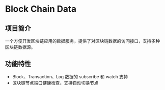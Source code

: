 # Block Chain Data

## 项目简介

一个方便开发区块链应用的数据服务，提供了对区块链数据的访问接口，支持多种区块链数据源。

## 功能特性

- Block、Transaction、Log 数据的 subscribe 和 watch 支持
- 区块链节点端口健康检查，支持自动切换节点
